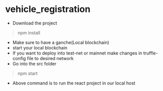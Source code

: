 # vehicle_registration
- Download the project
> npm install 
- Make sure to have a ganche(Local blockchain)
- start your local blockchain
- If you want to deploy into test-net or mainnet make changes in truffle-config file to desired network
- Go into the src folder
> npm start
- Above command is to run the react project in our local host
